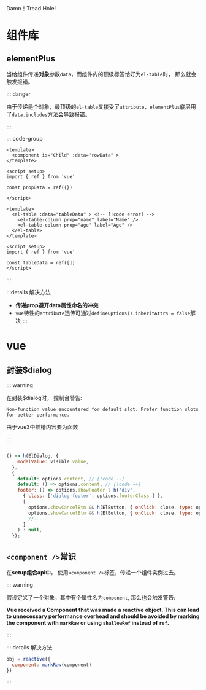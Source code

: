 Damn！Tread Hole! <Badge type="danger" text="version 0.1" />
# 组件库

## elementPlus

当给组件传递**对象**参数`data`，而组件内的顶级标签恰好为`el-table`时， 那么就会触发报错。

::: danger

由于传递是个对象，最顶级的`el-table`又接受了`attribute`，`elementPlus`底层用了`data.includes`方法会导致报错。

:::

::: code-group

```vue [parent.vue]
<template>
  <component is="Child" :data="rowData" >
</template>

<script setup>
import { ref } from 'vue'

const propData = ref({})

</script>
```

```vue{2} [child.vue]
<template>
  <el-table :data="tableData" > <!-- [!code error] -->
    <el-table-column prop="name" label="Name" />
    <el-table-column prop="age" label="Age" />
  </el-table>
</template>

<script setup>
import { ref } from 'vue'

const tableData = ref([])
</script>
```

:::

:::details 解决方法
- **传递prop避开data属性命名的冲突**
- `vue`特性的`attribute`透传可通过`defineOptions().inheritAttrs = false`解决
:::

## 

# vue

## 封装$dialog

::: warning

在封装$dialog时， 控制台警告: 

`Non-function value encountered for default slot. Prefer function slots for better performance.`

由于vue3中插槽内容要为函数

:::

```js [dialogPlugin.js]

() => h(ElDialog, {
    modelValue: visible.value,
  },
  {
    default: options.content, // [!code --]
    default: () => options.content, // [!code ++]
    footer: () => options.showFooter ? h('div', 
      { class: ['dialog-footer', options.footerClass ] },
      [
        options.showCancelBtn && h(ElButton, { onClick: close, type: options.cancelType }, options.cancelText ), // [!code --]
        options.showCancelBtn && h(ElButton, { onClick: close, type: options.cancelType }, () => options.cancelText ), // [!code ++]
        //.....
      ]
    ) : null,
  });

```

## `<component />`常识

在**setup组合api中**， 使用`<component />`标签，传递一个组件实例过去。

::: warning

假设定义了一个对象，其中有个属性名为`component`, 那么也会触发警告: 

**Vue received a Component that was made a reactive object. This can lead to unnecessary performance overhead and should be avoided by marking the component with `markRaw` or using `shallowRef` instead of `ref`.**

:::

::: details 解决方法

```js
obj = reactive({
  component: markRaw(component)
})
```

::: 
